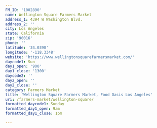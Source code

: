 ```yaml
---
FM_ID: '1002890'
name: Wellington Square Farmers Market
address_1: 4394 W Washington Blvd.
address_2: ''
city: Los Angeles
state: California
zip: '90016'
phone: ''
latitude: '34.0398'
longitude: '-118.3348'
website: 'https://www.wellingtonsquarefarmersmarket.com/'
daycode1: Sun
day1_open: '900'
day1_close: '1300'
daycode2: ''
day2_open: ''
day2_close: ''
category: Farmers Market
title: 'Wellington Square Farmers Market, Food Oasis Los Angeles'
uri: /farmers-market/wellington-square/
formatted_daycode1: Sunday
formatted_day1_open: 9am
formatted_day1_close: 1pm

---
```


